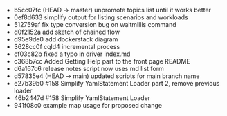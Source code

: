 - b5cc07fc (HEAD -> master) unpromote topics list until it works better
- 0ef8d633 simplify output for listing scenarios and workloads
- 512759af fix type conversion bug on waitmillis command
- d0f2152a add sketch of chained flow
- d95e9de0 add dockerstack diagram
- 3628cc0f cqld4 incremental process
- cf03c82b fixed a typo in driver index.md
- c368b7cc Added Getting Help part to the front page README
- d6a167c6 release notes script now uses md list form
- d57835e4 (HEAD -> main) updated scripts for main branch name
- e27b39b0 #158 Simplify YamlStatement Loader part 2, remove previous loader
- 46b2447d #158 Simplify YamlStatement Loader
- 941f08c0 example map usage for proposed change

